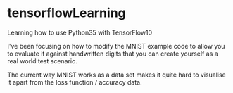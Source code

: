 # tensorflowLearning
Learning how to use Python35 with TensorFlow10

I've been focusing on how to modify the MNIST example code to allow you to evaluate it against handwritten digits that you can create yourself as a real world test scenario.

The current way MNIST works as a data set makes it quite hard to visualise it apart from the loss function / accuracy data.

